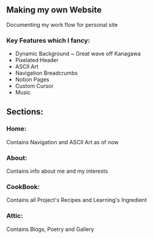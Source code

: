 ## Making my own Website
Documenting my work flow for personal site

### Key Features which I fancy:
- Dynamic Background ~ Great wave off Kanagawa  
- Pixelated Header  
- ASCII Art  
- Navigation Breadcrumbs  
- Notion Pages  
- Custom Cursor  
- Music   

## Sections:
### Home: 
Contains Navigation and ASCII Art as of now
### About:
Contains info about me and my interests
### CookBook:
Contains all Project's Recipes and Learning's Ingredient
### Attic:
Contains Blogs, Poetry and Gallery
